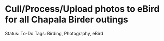 # Cull/Process/Upload photos to eBird for all Chapala Birder outings

Status: To-Do
Tags: Birding, Photography, eBird